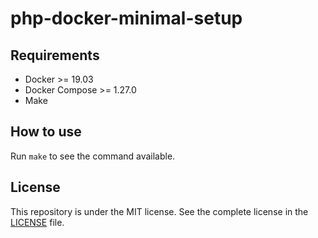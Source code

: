 # php-docker-minimal-setup

## Requirements

- Docker >= 19.03
- Docker Compose >= 1.27.0
- Make

## How to use

Run `make` to see the command available.

## License

This repository is under the MIT license. See the complete license in the [LICENSE](https://github.com/damien-carcel/php-docker-minimal-setup/blob/main/LICENSE) file.

